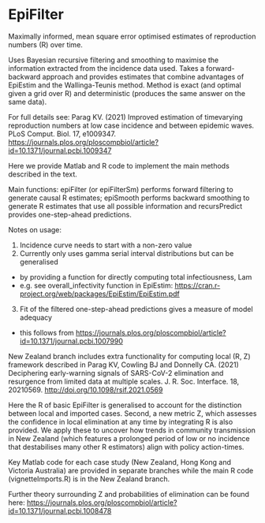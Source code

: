 # EpiFilter
Maximally informed, mean square error optimised estimates of reproduction numbers (R) over time.

Uses Bayesian recursive filtering and smoothing to maximise the information extracted from the incidence data used. 
Takes a forward-backward approach and provides estimates that combine advantages of EpiEstim and the Wallinga-Teunis method.
Method is exact (and optimal given a grid over R) and deterministic (produces the same answer on the same data).

For full details see: 
Parag KV. (2021) Improved estimation of timevarying reproduction numbers at low case incidence and between epidemic waves. PLoS
Comput. Biol. 17, e1009347. https://journals.plos.org/ploscompbiol/article?id=10.1371/journal.pcbi.1009347

Here we provide Matlab and R code to implement the main methods described in the text.

Main functions: epiFilter (or epiFilterSm) performs forward filtering to generate causal R estimates; epiSmooth performs backward smoothing to generate R estimates that use all possible information and recursPredict provides one-step-ahead predictions.

Notes on usage:

1) Incidence curve needs to start with a non-zero value
2) Currently only uses gamma serial interval distributions but can be generalised
  - by providing a function for directly computing total infectiousness, Lam
  - e.g. see overall_infectivity function in EpiEstim: https://cran.r-project.org/web/packages/EpiEstim/EpiEstim.pdf
3) Fit of the filtered one-step-ahead predictions gives a measure of model adequacy
  - this follows from https://journals.plos.org/ploscompbiol/article?id=10.1371/journal.pcbi.1007990


New Zealand branch includes extra functionality for computing local (R, Z) framework described in 
Parag KV, Cowling BJ and Donnelly CA. (2021) Deciphering early-warning signals of SARS-CoV-2 elimination and resurgence from limited data at multiple scales. J. R. Soc. Interface. 18, 20210569. http://doi.org/10.1098/rsif.2021.0569

Here the R of basic EpiFilter is generalised to account for the distinction between local and imported cases. Second, a new metric Z, which assesses
the confidence in local elimination at any time by integrating R is also provided. We apply these to uncover how trends in community transmission in
New Zealand (which features a prolonged period of low or no incidence that destabilises many other R estimators) align with policy action-times. 

Key Matlab code for each case study (New Zealand, Hong Kong and Victoria Australia) are provided in separate branches while the main R code (vignetteImports.R) is in the New Zealand branch.

Further theory surrounding Z and probabilities of elimination can be found here: https://journals.plos.org/ploscompbiol/article?id=10.1371/journal.pcbi.1008478 

